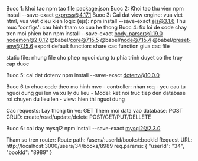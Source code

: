 Buoc 1: khoi tao npm tao file package.json 
Buoc 2: Khoi tao thu vien npm install --save-exact express@4.17.1
Buoc 3: Cai dat view engine: vua viet html, vua viet dieu kien logic (ejs): npm install --save-exact ejs@3.1.6
     Thu muc 'configs': cau hinh tham so cua he thong
Buoc 4: fix loi de code chay tren moi phien ban npm install --save-exact body-parser@1.19.0 nodemon@2.0.12 @babel/core@7.15.5 @babel/node@7.15.4 @babel/preset-env@7.15.6
     export default function: share cac function giua cac file

static file: nhung file cho phep nguoi dung tu phia trinh duyet co the truy cap duoc

Buoc 5: cai dat dotenv npm install --save-exact dotenv@10.0.0

Buoc 6 to chuc code theo mo hinh mvc
     - controller: nhan req - yeu cau tu nguoi dung gui len va xu ly du lieu
     - Model: ket noi truc tiep den database roi chuyen du lieu len
     - view: hien thi nguoi dung

Cac requests:
     Lay thong tin ve: GET
     Them moi data vao database: POST
     CRUD: create/read/update/delete
          POST/GET/PUT/DELLETE

Buoc 6: cai day mysql2 npm install --save-exact mysql2@2.3.0

Tham so tren router:
     Route path: /users/:userId/books/:bookId
     Request URL: http://localhost:3000/users/34/books/8989
     req.params: { "userId": "34", "bookId": "8989" }